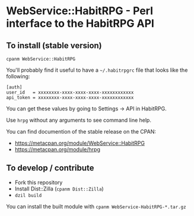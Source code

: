 # WebService::HabitRPG - Perl interface to the HabitRPG API

## To install (stable version)

    cpanm WebService::HabitRPG

You'll probably find it useful to have a `~/.habitrpgrc` file that
looks like the following:

    [auth]
    user_id   = xxxxxxxx-xxxx-xxxx-xxxx-xxxxxxxxxxxx
    api_token = xxxxxxxx-xxxx-xxxx-xxxx-xxxxxxxxxxxx

You can get these values by going to Settings -> API in HabitRPG.

Use `hrpg` without any arguments to see command line help.

You can find documention of the stable release on the CPAN:

* https://metacpan.org/module/WebService::HabitRPG
* https://metacpan.org/module/hrpg

## To develop / contribute

* Fork this repository
* Install Dist::Zilla (`cpanm Dist::Zilla`)
* `dzil build`

You can install the built module with `cpanm WebService-HabitRPG-*.tar.gz`
